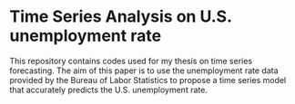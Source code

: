 # Time Series Analysis on U.S. unemployment rate
This repository contains codes used for my thesis on time series forecasting. 
The aim of this paper is to use the unemployment rate data provided by the Bureau of Labor Statistics to propose a time series model that accurately predicts the U.S. unemployment rate.
